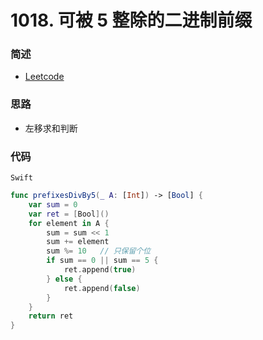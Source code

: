 # 1018. 可被 5 整除的二进制前缀

### 简述

- [Leetcode](https://leetcode-cn.com/problems/binary-prefix-divisible-by-5/)

### 思路

- 左移求和判断

### 代码

`Swift`

```swift
func prefixesDivBy5(_ A: [Int]) -> [Bool] {
    var sum = 0
    var ret = [Bool]()
    for element in A {
        sum = sum << 1
        sum += element
        sum %= 10   // 只保留个位
        if sum == 0 || sum == 5 {
            ret.append(true)
        } else {
            ret.append(false)
        }
    }
    return ret
}

```